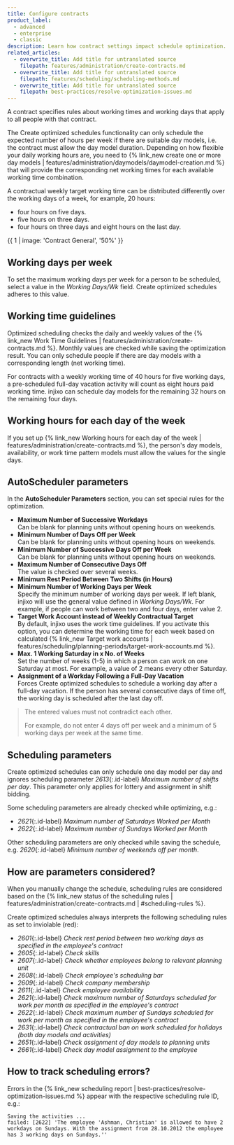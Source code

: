 ```yaml
---
title: Configure contracts
product_label:
  - advanced
  - enterprise
  - classic
description: Learn how contract settings impact schedule optimization.
related_articles:
  - overwrite_title: Add title for untranslated source
    filepath: features/administration/create-contracts.md
  - overwrite_title: Add title for untranslated source
    filepath: features/scheduling/scheduling-methods.md
  - overwrite_title: Add title for untranslated source
    filepath: best-practices/resolve-optimization-issues.md
---
```


A contract specifies rules about working times and working days that apply to all people with that contract. 

The Create optimized schedules functionality can only schedule the expected number of hours per week if there are suitable day models, i.e. the contract must allow the day model duration. Depending on how flexible your daily working hours are, you need to {% link_new create one or more day models | features/administration/daymodels/daymodel-creation.md %} that will provide the corresponding net working times for each available working time combination.

A contractual weekly target working time can be distributed differently over the working days of a week, for example, 20 hours:
- four hours on five days. 
- five hours on three days. 
- four hours on three days and eight hours on the last day.

{{ 1 | image: 'Contract General', '50%' }}

## Working days per week

To set the maximum working days per week for a person to be scheduled, select a value in the _Working Days/Wk_ field. Create optimized schedules adheres to this value.

## Working time guidelines

Optimized scheduling checks the daily and weekly values of the {% link_new Work Time Guidelines | features/administration/create-contracts.md %}. Monthly values are checked while saving the optimization result. You can only schedule people if there are day models with a corresponding length (net working time).

For contracts with a weekly working time of 40 hours for five working days, a pre-scheduled full-day vacation activity will count as eight hours paid working time. injixo can schedule day models for the remaining 32 hours on the remaining four days.

## Working hours for each day of the week

If you set up {% link_new Working hours for each day of the week | features/administration/create-contracts.md %}, the person's day models, availability, or work time pattern models must allow the values for the single days.

## AutoScheduler parameters

In the **AutoScheduler Parameters** section, you can set special rules for the optimization. 

<!-- rework later, I guess that the labels will change with the new contracts UI anyway -->

- **Maximum Number of Successive Workdays**  
   Can be blank for planning units without opening hours on weekends.
- **Minimum Number of Days Off per Week**  
   Can be blank for planning units without opening hours on weekends.
- **Minimum Number of Successive Days Off per Week**  
   Can be blank for planning units without opening hours on weekends.
- **Maximum Number of Consecutive Days Off**  
   The value is checked over several weeks.
- **Minimum Rest Period Between Two Shifts (in Hours)**
- **Minimum Number of Working Days per Week**  
   Specify the minimum number of working days per week. If left blank, injixo will use the general value defined in _Working Days/Wk_. For example, if people can work between two and four days, enter value 2.
- **Target Work Account instead of Weekly Contractual Target**  
   By default, injixo uses the work time guidelines. If you activate this option, you can determine the working time for each week based on calculated {% link_new Target work accounts | features/scheduling/planning-periods/target-work-accounts.md %}.
- **Max. 1 Working Saturday in x No. of Weeks**  
   Set the number of weeks (1-5) in which a person can work on one Saturday at most. For example, a value of 2 means every other Saturday.
- **Assignment of a Workday Following a Full-Day Vacation**  
   Forces Create optimized schedules to schedule a working day after a full-day vacation. If the person has several consecutive days of time off, the working day is scheduled after the last day off.

> The entered values must not contradict each other.    
>   
> For example, do not enter 4 days off per week and a minimum of 5 working days per week at the same time.  

## Scheduling parameters

Create optimized schedules can only schedule one day model per day and ignores scheduling parameter _2613_{:.id-label} _Maximum number of shifts per day_. This parameter only applies for lottery and assignment in shift bidding. 

Some scheduling parameters are already checked while optimizing, e.g.:

- _2621_{:.id-label} _Maximum number of Saturdays Worked per Month_
- _2622_{:.id-label} _Maximum number of Sundays Worked per Month_

Other scheduling parameters are only checked while saving the schedule, e.g. _2620_{:.id-label} _Minimum number of weekends off per month_.

## How are parameters considered?

When you manually change the schedule, scheduling rules are considered based on the {% link_new status of the scheduling rules | features/administration/create-contracts.md | #scheduling-rules %}. 

Create optimized schedules always interprets the following scheduling rules as set to inviolable (red):
    
- _2601_{:.id-label} _Check rest period between two working days as specified in the employee's contract_  
- _2605_{:.id-label} _Check skills_  
- _2607_{:.id-label} _Check whether employees belong to relevant planning unit_  
- _2608_{:.id-label} _Check employee's scheduling bar_ <!-- obsolete? : (if defined for a person) -->  
- _2609_{:.id-label} _Check company membership_  
- _2611_{:.id-label} _Check employee availability_  
- _2621_{:.id-label} _Check maximum number of Saturdays scheduled for work per month as specified in the employee's contract_  
- _2622_{:.id-label} _Check maximum number of Sundays scheduled for work per month as specified in the employee's contract_  
- _2631_{:.id-label} _Check contractual ban on work scheduled for holidays (both day models and activities)_  
- _2651_{:.id-label} _Check assignment of day models to planning units_  
- _2661_{:.id-label} _Check day model assignment to the employee_  

## How to track scheduling errors?

Errors in the {% link_new scheduling report | best-practices/resolve-optimization-issues.md %} appear with the respective scheduling rule ID, e.g.:

```
Saving the activities ...
failed: [2622] 'The employee 'Ashman, Christian' is allowed to have 2 workdays on Sundays. With the assignment from 28.10.2012 the employee has 3 working days on Sundays.''
```